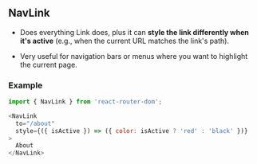 ## NavLink
- Does everything Link does, plus it can **style the link differently when it's active**  (e.g., when the current URL matches the link's path).

- Very useful for navigation bars or menus where you want to highlight the current page.

### Example 
```js
import { NavLink } from 'react-router-dom';

<NavLink 
  to="/about" 
  style={({ isActive }) => ({ color: isActive ? 'red' : 'black' })}
>
  About
</NavLink>
```
